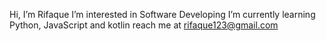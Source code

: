 Hi, I’m Rifaque
I’m interested in Software Developing
I’m currently learning Python, JavaScript and kotlin
reach me at rifaque123@gmail.com
